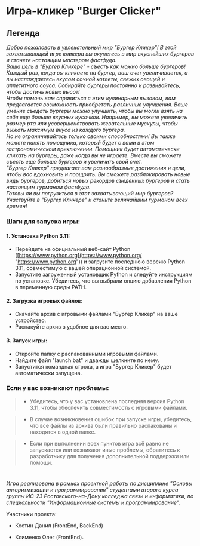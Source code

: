 ﻿
# Игра-кликер "Burger Clicker"  
## Легенда  
*Добро пожаловать в увлекательный мир "Бургер Кликер"! В этой захватывающей игре кликера вы окунетесь в мир вкуснейших бургеров и станете настоящим мастером фастфуда.  
Ваша цель в "Бургер Кликере" - съесть как можно больше бургеров! Каждый раз, когда вы кликаете на бургер, ваш счет увеличивается, а вы наслаждаетесь вкусом сочной котлеты, свежих овощей и аппетитного соуса. Собирайте бургеры постоянно и развивайтесь, чтобы достичь новых высот!  
Чтобы помочь вам справиться с этим кулинарным вызовом, вам предлагается возможность приобретать различные улучшения. Ваше умение съедать бургеры можно улучшить, чтобы вы могли взять на себя еще больше вкусных кусочков. Например, вы можете увеличить размер рта или усовершенствовать жевательные мускулы, чтобы выжать максимум вкуса из каждого бургера.  
Но не ограничивайтесь только своими способностями! Вы также можете нанять помощника, который будет с вами в этом гастрономическом приключении. Помощник будет автоматически кликать на бургеры, даже когда вы не играете. Вместе вы сможете съесть еще больше бургеров и увеличить свой счет.  
"Бургер Кликер" предлагает вам разнообразные достижения и цели, чтобы вас вдохновить и поощрить. Вы сможете разблокировать новые виды бургеров, добиться новых рекордов съеденных бургеров и стать настоящим гурманом фастфуда.  
Готовы ли вы погрузиться в этот захватывающий мир бургеров? Участвуйте в "Бургер Кликере" и станьте величайшим гурманом всех времен!*  
  
  

  
### Шаги для запуска игры:  
  
#### 1. Установка Python 3.11:  
- Перейдите на официальный веб-сайт Python ([https://www.python.org](https://www.python.org/ "https://www.python.org")) и загрузите последнюю версию Python 3.11, совместимую с вашей операционной системой.  
- Запустите загруженный установщик Python и следуйте инструкциям по установке. Убедитесь, что вы выбрали опцию добавления Python в переменную среды PATH.  
  
#### 2. Загрузка игровых файлов:  
- Скачайте архив с игровыми файлами "Бургер Кликер" на ваше устройство.  
- Распакуйте архив в удобное для вас место.  
  
#### 3. Запуск игры:  
- Откройте папку с распакованными игровыми файлами.  
- Найдите файл "launch.bat" и дважды щелкните по нему.  
- Запустится командная строка, а игра "Бургер Кликер" будет автоматически запущена.  
  

### Если у вас возникают проблемы:

>  - Убедитесь, что у вас установлена последняя версия Python 3.11, чтобы обеспечить совместимость с игровыми файлами.

>  - В случае возникновения ошибок при запуске игры, убедитесь, что все файлы из архива были правильно распакованы и находятся в одной папке.

>  - Если при выполнении всех пунктов игра всё равно не запускается или возникают иные проблемы, обратитесь к разработчику для получения дополнительной поддержки или помощи. 
  

#

*Игра реализована в рамках проектной работы по дисциплине "Основы алгоритмизации и программирования" студентами второго курса группы ИС-23 Ростовского-на-Дону колледжа связи и информатики, по специальности "Информационные системы и программирование".*

  

Участники проекта:

* Костин Данил (FrontEnd, BackEnd)

* Клименко Олег (FrontEnd).
